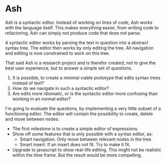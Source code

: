 # Ash

Ash is a syntactic editor. Instead of working on lines of code, Ash
works with the language itself. This makes everything easier, from
writing code to refactoring. Ash can simply not produce code that does
not parse.

A syntactic editor works by parsing the text in question into a abstract
syntax tree. The editor then works by only editing the tree. All
navigation and editing is now constrained to work on this tree. 

That said Ash is a research project and is therefor created, not to give
the best user experience, but to answer a simple set of questions.

1.  It is possible, to create a minimal viable prototype that edits
    syntax trees instead of text?
2.  How do we navigate in such a syntactic editor?
3.  Are edits more idiomatic, or is the syntactic editor more confusing
    than working in an normal editor?

I'm going to evaluate the questions, by implementing a very little
subset of a functioning editor. The editor will contain the possibility
to create, delete and move between nodes.

-   The first milestone is to create a simple editor of expressions.
-   Show off some features that is only possible with a syntax editor,
    as:
    -  Smart navigation. Only move between relevant nodes in the tree.
    -  Smart insert. If an insert does not fit. Try to make it fit.
-   Upgrade to javascript to show real-life editing. This might not be
    realistic within the time frame. But the result would be more
    compelling.
